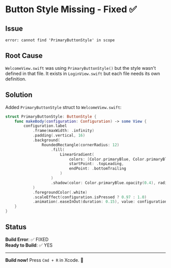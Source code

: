 # Button Style Missing - Fixed ✅

## Issue
```
error: cannot find 'PrimaryButtonStyle' in scope
```

## Root Cause
`WelcomeView.swift` was using `PrimaryButtonStyle()` but the style wasn't defined in that file. It exists in `LoginView.swift` but each file needs its own definition.

## Solution
Added `PrimaryButtonStyle` struct to `WelcomeView.swift`:

```swift
struct PrimaryButtonStyle: ButtonStyle {
    func makeBody(configuration: Configuration) -> some View {
        configuration.label
            .frame(maxWidth: .infinity)
            .padding(.vertical, 16)
            .background(
                RoundedRectangle(cornerRadius: 12)
                    .fill(
                        LinearGradient(
                            colors: [Color.primaryBlue, Color.primaryBlueDark],
                            startPoint: .topLeading,
                            endPoint: .bottomTrailing
                        )
                    )
                    .shadow(color: Color.primaryBlue.opacity(0.4), radius: 8, x: 0, y: 4)
            )
            .foregroundColor(.white)
            .scaleEffect(configuration.isPressed ? 0.97 : 1.0)
            .animation(.easeInOut(duration: 0.15), value: configuration.isPressed)
    }
}
```

## Status
**Build Error**: ✅ FIXED  
**Ready to Build**: ✅ YES

---

**Build now!** Press `Cmd + R` in Xcode. 🚀

